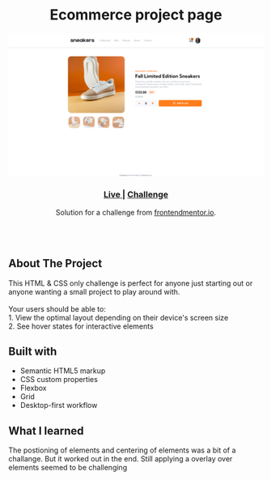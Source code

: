 <h1 align="center">Ecommerce project page</h1>

![Design preview for the Ecommerce project page coding challenge](./images/project-preview.png)

<div align="center">
  <h3>
    <a href="https://karanpunjapatel.github.io/Ecommerce-product-page-main/" color="white" target="_blank">
      Live
    </a>
  <span> | 
    </span>    <a href="https://www.frontendmentor.io/challenges/ecommerce-product-page-UPsZ9MJp6" target="_blank">
      Challenge
    </a>
  </h3>
</div>
<div align="center">
   Solution for a challenge from  <a href="https://www.frontendmentor.io/" target="_blank">frontendmentor.io</a>.
</div>
<br>
<br>
<br>

## About The Project

<p>This HTML & CSS only challenge is perfect for anyone just starting out or anyone wanting a small project to play around with.
<br><br>Your users should be able to:
<br>1. View the optimal layout depending on their device's screen size
<br>2. See hover states for interactive elements</p>

## Built with

- Semantic HTML5 markup
- CSS custom properties
- Flexbox
- Grid
- Desktop-first workflow

## What I learned

The postioning of elements and centering of elements was a bit of a challange. But it worked out in the end. Still applying a overlay over elements seemed to be challenging
